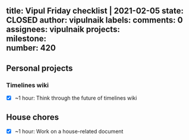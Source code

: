 title:	Vipul Friday checklist | 2021-02-05
state:	CLOSED
author:	vipulnaik
labels:	
comments:	0
assignees:	vipulnaik
projects:	
milestone:	
number:	420
--
## Personal projects

### Timelines wiki

- [x] ~1 hour: Think through the future of timelines wiki

## House chores

- [x] ~1 hour: Work on a house-related document
